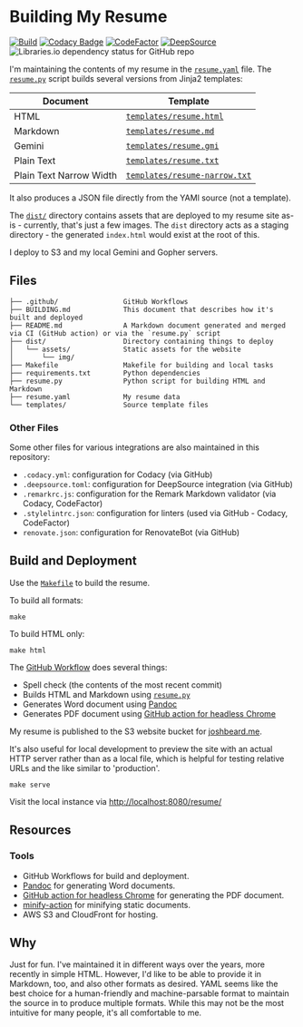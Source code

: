 # Building My Resume

[![Build](https://github.com/joshbeard/resume/actions/workflows/build-deploy.yml/badge.svg)](https://github.com/joshbeard/resume/actions/workflows/build-deploy.yml)
[![Codacy Badge](https://app.codacy.com/project/badge/Grade/4045419784f447ce874f3cdc6d539617)](https://www.codacy.com/gh/joshbeard/resume/dashboard?utm_source=github.com&amp;utm_medium=referral&amp;utm_content=joshbeard/resume&amp;utm_campaign=Badge_Grade)
[![CodeFactor](https://www.codefactor.io/repository/github/joshbeard/resume/badge)](https://www.codefactor.io/repository/github/joshbeard/resume)
[![DeepSource](https://deepsource.io/gh/joshbeard/resume.svg/?label=active+issues&show_trend=true&token=r6oAHM7Ii2Emi_95lfEkNtxX)](https://deepsource.io/gh/joshbeard/resume/?ref=repository-badge)
![Libraries.io dependency status for GitHub repo](https://img.shields.io/librariesio/github/joshbeard/resume)

I'm maintaining the contents of my resume in the [`resume.yaml`](resume.yaml)
file. The [`resume.py`](resume.py) script builds several versions from Jinja2
templates:

| Document                | Template
| ----------------------- | -----------------------------------------
| HTML                    | [`templates/resume.html`](templates/resume.html)
| Markdown                | [`templates/resume.md`](templates/resume.md)
| Gemini                  | [`templates/resume.gmi`](templates/resume.gmi)
| Plain Text              | [`templates/resume.txt`](templates/resume.txt)
| Plain Text Narrow Width | [`templates/resume-narrow.txt`](templates/resume-narrow.txt)

It also produces a JSON file directly from the YAMl source (not a template).

The [`dist/`](dist) directory contains assets that are deployed to my resume
site as-is - currently, that's just a few images. The `dist` directory acts as a
staging directory - the generated `index.html` would exist at the root of this.

I deploy to S3 and my local Gemini and Gopher servers.

## Files

```plain
├── .github/                GitHub Workflows
├── BUILDING.md             This document that describes how it's built and deployed
├── README.md               A Markdown document generated and merged via CI (GitHub action) or via the `resume.py` script
├── dist/                   Directory containing things to deploy
│   └── assets/             Static assets for the website
│       └── img/
├── Makefile                Makefile for building and local tasks
├── requirements.txt        Python dependencies
├── resume.py               Python script for building HTML and Markdown
├── resume.yaml             My resume data
└── templates/              Source template files
```

### Other Files

Some other files for various integrations are also maintained in this repository:

* `.codacy.yml`: configuration for Codacy (via GitHub)
* `.deepsource.toml`: configuration for DeepSource integration (via GitHub)
* `.remarkrc.js`: configuration for the Remark Markdown validator (via Codacy, CodeFactor)
* `.stylelintrc.json`: configuration for linters (used via GitHub - Codacy, CodeFactor)
* `renovate.json`: configuration for RenovateBot (via GitHub)

## Build and Deployment

Use the [`Makefile`](Makefile) to build the resume.

To build all formats:

```shell
make
```

To build HTML only:

```shell
make html
```

The [GitHub Workflow](.github/workflows/build-deploy.yml) does several things:

* Spell check (the contents of the most recent commit)
* Builds HTML and Markdown using [`resume.py`](resume.py)
* Generates Word document using [Pandoc](https://pandoc.org/)
* Generates PDF document using [GitHub action for headless Chrome](https://github.com/marketplace/actions/setup-chrome)

My resume is published to the S3 website bucket for
[joshbeard.me](https://github.com/joshbeard/joshbeard.me-tf-aws).

It's also useful for local development to preview the site with
an actual HTTP server rather than as a local file, which is helpful for testing
relative URLs and the like similar to 'production'.

```shell
make serve
```

Visit the local instance via <http://localhost:8080/resume/>

## Resources

### Tools

* GitHub Workflows for build and deployment.
* [Pandoc](https://pandoc.org/) for generating Word documents.
* [GitHub action for headless Chrome](https://github.com/marketplace/actions/setup-chrome) for generating the PDF document.
* [minify-action](https://github.com/anthonyftwang/minify-action) for minifying static documents.
* AWS S3 and CloudFront for hosting.

## Why

Just for fun. I've maintained it in different ways over the years, more recently in simple HTML. However, I'd like to be able to
provide it in Markdown, too, and also other formats as desired. YAML seems like the best choice for a human-friendly and
machine-parsable format to maintain the source in to produce multiple formats. While this may not be the most intuitive for many people,
it's all comfortable to me.

